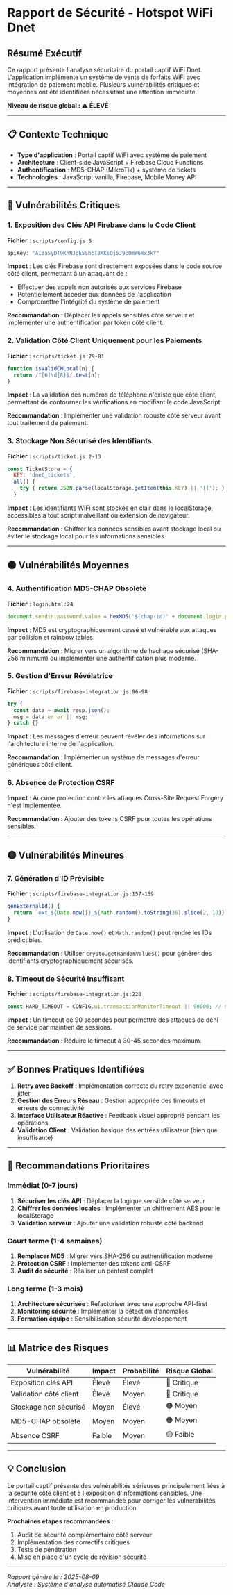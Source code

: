 # Rapport de Sécurité - Hotspot WiFi Dnet

## Résumé Exécutif

Ce rapport présente l'analyse sécuritaire du portail captif WiFi Dnet. L'application implémente un système de vente de forfaits WiFi avec intégration de paiement mobile. Plusieurs vulnérabilités critiques et moyennes ont été identifiées nécessitant une attention immédiate.

**Niveau de risque global : ⚠️ ÉLEVÉ**

---

## 📋 Contexte Technique

- **Type d'application** : Portail captif WiFi avec système de paiement
- **Architecture** : Client-side JavaScript + Firebase Cloud Functions
- **Authentification** : MD5-CHAP (MikroTik) + système de tickets
- **Technologies** : JavaScript vanilla, Firebase, Mobile Money API

---

## 🔴 Vulnérabilités Critiques

### 1. Exposition des Clés API Firebase dans le Code Client
**Fichier** : `scripts/config.js:5`
```javascript
apiKey: "AIzaSyDT9KnNJgE5ShcT8KKsOj5J9cOmW6Rx3kY"
```
**Impact** : Les clés Firebase sont directement exposées dans le code source côté client, permettant à un attaquant de :
- Effectuer des appels non autorisés aux services Firebase
- Potentiellement accéder aux données de l'application
- Compromettre l'intégrité du système de paiement

**Recommandation** : Déplacer les appels sensibles côté serveur et implémenter une authentification par token côté client.

### 2. Validation Côté Client Uniquement pour les Paiements
**Fichier** : `scripts/ticket.js:79-81`
```javascript
function isValidCMLocal(n) {
  return /^[6]\d{8}$/.test(n);
}
```
**Impact** : La validation des numéros de téléphone n'existe que côté client, permettant de contourner les vérifications en modifiant le code JavaScript.

**Recommandation** : Implémenter une validation robuste côté serveur avant tout traitement de paiement.

### 3. Stockage Non Sécurisé des Identifiants
**Fichier** : `scripts/ticket.js:2-13`
```javascript
const TicketStore = {
  KEY: 'dnet_tickets',
  all() {
    try { return JSON.parse(localStorage.getItem(this.KEY) || '[]'); } catch { return []; }
  }
```
**Impact** : Les identifiants WiFi sont stockés en clair dans le localStorage, accessibles à tout script malveillant ou extension de navigateur.

**Recommandation** : Chiffrer les données sensibles avant stockage local ou éviter le stockage local pour les informations sensibles.

---

## 🟠 Vulnérabilités Moyennes

### 4. Authentification MD5-CHAP Obsolète
**Fichier** : `login.html:24`
```javascript
document.sendin.password.value = hexMD5('$(chap-id)' + document.login.password.value + '$(chap-challenge)');
```
**Impact** : MD5 est cryptographiquement cassé et vulnérable aux attaques par collision et rainbow tables.

**Recommandation** : Migrer vers un algorithme de hachage sécurisé (SHA-256 minimum) ou implémenter une authentification plus moderne.

### 5. Gestion d'Erreur Révélatrice
**Fichier** : `scripts/firebase-integration.js:96-98`
```javascript
try {
  const data = await resp.json();
  msg = data.error || msg;
} catch {}
```
**Impact** : Les messages d'erreur peuvent révéler des informations sur l'architecture interne de l'application.

**Recommandation** : Implémenter un système de messages d'erreur génériques côté client.

### 6. Absence de Protection CSRF
**Impact** : Aucune protection contre les attaques Cross-Site Request Forgery n'est implémentée.

**Recommandation** : Ajouter des tokens CSRF pour toutes les opérations sensibles.

---

## 🟡 Vulnérabilités Mineures

### 7. Génération d'ID Prévisible
**Fichier** : `scripts/firebase-integration.js:157-159`
```javascript
genExternalId() {
  return `ext_${Date.now()}_${Math.random().toString(36).slice(2, 10)}`;
}
```
**Impact** : L'utilisation de `Date.now()` et `Math.random()` peut rendre les IDs prédictibles.

**Recommandation** : Utiliser `crypto.getRandomValues()` pour générer des identifiants cryptographiquement sécurisés.

### 8. Timeout de Sécurité Insuffisant
**Fichier** : `scripts/firebase-integration.js:220`
```javascript
const HARD_TIMEOUT = CONFIG.ui.transactionMonitorTimeout || 90000; // 90s par défaut
```
**Impact** : Un timeout de 90 secondes peut permettre des attaques de déni de service par maintien de sessions.

**Recommandation** : Réduire le timeout à 30-45 secondes maximum.

---

## ✅ Bonnes Pratiques Identifiées

1. **Retry avec Backoff** : Implémentation correcte du retry exponentiel avec jitter
2. **Gestion des Erreurs Réseau** : Gestion appropriée des timeouts et erreurs de connectivité
3. **Interface Utilisateur Réactive** : Feedback visuel approprié pendant les opérations
4. **Validation Client** : Validation basique des entrées utilisateur (bien que insuffisante)

---

## 🔧 Recommandations Prioritaires

### Immédiat (0-7 jours)
1. **Sécuriser les clés API** : Déplacer la logique sensible côté serveur
2. **Chiffrer les données locales** : Implémenter un chiffrement AES pour le localStorage
3. **Validation serveur** : Ajouter une validation robuste côté backend

### Court terme (1-4 semaines)
1. **Remplacer MD5** : Migrer vers SHA-256 ou authentification moderne
2. **Protection CSRF** : Implémenter des tokens anti-CSRF
3. **Audit de sécurité** : Réaliser un pentest complet

### Long terme (1-3 mois)
1. **Architecture sécurisée** : Refactoriser avec une approche API-first
2. **Monitoring sécurité** : Implémenter la détection d'anomalies
3. **Formation équipe** : Sensibilisation sécurité développement

---

## 📊 Matrice des Risques

| Vulnérabilité | Impact | Probabilité | Risque Global |
|---------------|---------|-------------|---------------|
| Exposition clés API | Élevé | Élevé | 🔴 Critique |
| Validation côté client | Élevé | Moyen | 🔴 Critique |
| Stockage non sécurisé | Moyen | Élevé | 🟠 Moyen |
| MD5-CHAP obsolète | Moyen | Moyen | 🟠 Moyen |
| Absence CSRF | Faible | Moyen | 🟡 Faible |

---

## 💡 Conclusion

Le portail captif présente des vulnérabilités sérieuses principalement liées à la sécurité côté client et à l'exposition d'informations sensibles. Une intervention immédiate est recommandée pour corriger les vulnérabilités critiques avant toute utilisation en production.

**Prochaines étapes recommandées :**
1. Audit de sécurité complémentaire côté serveur
2. Implémentation des correctifs critiques
3. Tests de pénétration
4. Mise en place d'un cycle de révision sécurité

---

*Rapport généré le : 2025-08-09*  
*Analyste : Système d'analyse automatisé Claude Code*